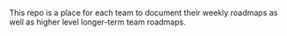 This repo is a place for each team to document their weekly roadmaps as well as higher level longer-term team roadmaps.
